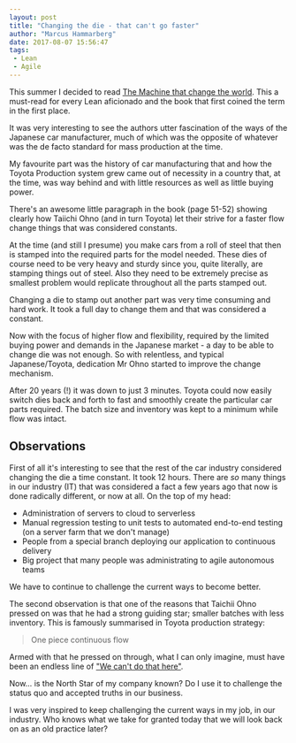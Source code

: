 ```yaml
---
layout: post
title: "Changing the die - that can't go faster"
author: "Marcus Hammarberg"
date: 2017-08-07 15:56:47
tags:
 - Lean
 - Agile
---
```


This summer I decided to read [The Machine that change the world](https://www.amazon.com/Machine-That-Changed-World-Revolutionizing/dp/0743299795). This a must-read for every Lean aficionado and the book that first coined the term in the first place. 

It was very interesting to see the authors utter fascination of the ways of the Japanese car manufacturer, much of which was the opposite of whatever was the de facto standard for mass production at the time. 

My favourite part was the history of car manufacturing that and how the Toyota Production system grew came out of necessity in a country that, at the time, was way behind and with little resources as well as little buying power. 

<!-- excerpt-end -->

There's an awesome little paragraph in the book (page 51-52) showing clearly how Taiichi Ohno (and in turn Toyota) let their strive for a faster flow change things that was considered constants. 

At the time (and still I presume) you make cars from a roll of steel that then is stamped into the required parts for the model needed. These dies of course need to be very heavy and sturdy since you, quite literally, are stamping things out of steel. Also they need to be extremely precise as smallest problem would replicate throughout all the parts stamped out. 

Changing a die to stamp out another part was very time consuming and hard work. It took a full day to change them and that was considered a constant. 

Now with the focus of higher flow and flexibility, required by the limited buying power and demands in the Japanese market - a day to be able to change die was not enough. So with relentless, and typical Japanese/Toyota, dedication Mr Ohno started to improve the change mechanism. 

After 20 years (!) it was down to just 3 minutes. Toyota could now easily switch dies back and forth to fast and smoothly create the particular car parts required. The batch size and inventory was kept to a minimum while flow was intact. 

## Observations

First of all it's interesting to see that the rest of the car industry considered changing the die a time constant. It took 12 hours. There are *so* many things in our industry (IT) that was considered a fact a few years ago that now is done radically different, or now at all. On the top of my head: 

* Administration of servers to cloud to serverless
* Manual regression testing to unit tests to automated end-to-end testing (on a server farm that we don't manage)
* People from a special branch deploying our application to continuous delivery
* Big project that many people was administrating to agile autonomous teams

We have to continue to challenge the current ways to become better. 

The second observation is that one of the reasons that Taichii Ohno pressed on was that he had a strong guiding star; smaller batches with less inventory. This is famously summarised in Toyota production strategy: 

> One piece continuous flow

Armed with that he pressed on through, what I can only imagine, must have been an endless line of ["We can't do that here"](http://www.marcusoft.net/2016/09/that-will-not-work-here-and-toyota-kata-mindset.html). 

Now… is the North Star of my company known? Do I use it to challenge the status quo and accepted truths in our business. 

I was very inspired to keep challenging the current ways in my job, in our industry. Who knows what we take for granted today that we will look back on as an old practice later? 